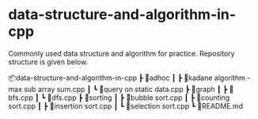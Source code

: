 # data-structure-and-algorithm-in-cpp

Commonly used data structure and algorithm for practice.
Repository structure is given below.

📦data-structure-and-algorithm-in-cpp
 ┣ 📂adhoc
 ┃ ┣ 📜kadane algorithm - max sub array sum.cpp
 ┃ ┗ 📜query on static data.cpp
 ┣ 📂graph
 ┃ ┣ 📜bfs.cpp
 ┃ ┗ 📜dfs.cpp
 ┣ 📂sorting
 ┃ ┣ 📜bubble sort.cpp
 ┃ ┣ 📜counting sort.cpp
 ┃ ┣ 📜insertion sort.cpp
 ┃ ┗ 📜selection sort.cpp
 ┗ 📜README.md
